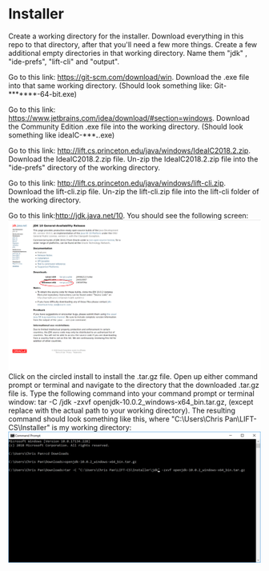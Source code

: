 # Installer
Create a working directory for the installer. Download everything in this repo to that directory, after that you'll need a few more things. Create a few additional empty directories in that working directory. Name them "jdk" , "ide-prefs", "lift-cli" and "output".

Go to this link: https://git-scm.com/download/win. Download the .exe file into that same working directory. (Should look something like: Git-*******-64-bit.exe)

Go to this link: https://www.jetbrains.com/idea/download/#section=windows. Download the Community Edition .exe file into the working directory. (Should look something like ideaIC-******.***.exe)

Go to this link: http://lift.cs.princeton.edu/java/windows/IdeaIC2018.2.zip. Download the IdeaIC2018.2.zip file. Un-zip the IdeaIC2018.2.zip file into the "ide-prefs" directory of the working directory.

Go to this link: http://lift.cs.princeton.edu/java/windows/lift-cli.zip. Download the lift-cli.zip file. Un-zip the lift-cli.zip file into the lift-cli folder of the working directory. 

Go to this link:http://jdk.java.net/10. You should see the following screen:
![alt_text](https://github.com/chrispan68/Installer/blob/master/openjdksnapshot.png)
Click on the circled install to install the .tar.gz file. Open up either command prompt or terminal and navigate to the directory that the downloaded .tar.gz file is. Type the following command into your command prompt or terminal window: tar -C <path to working directory>/jdk -zxvf openjdk-10.0.2_windows-x64_bin.tar.gz, (except replace <path to working directory> with the actual path to your working directory). The resulting command should look something like this, where "C:\Users\Chris Pan\LIFT-CS\Installer" is my working directory:
![alt_text](https://github.com/chrispan68/Installer/blob/master/cmd-targz-unzipping.png)

